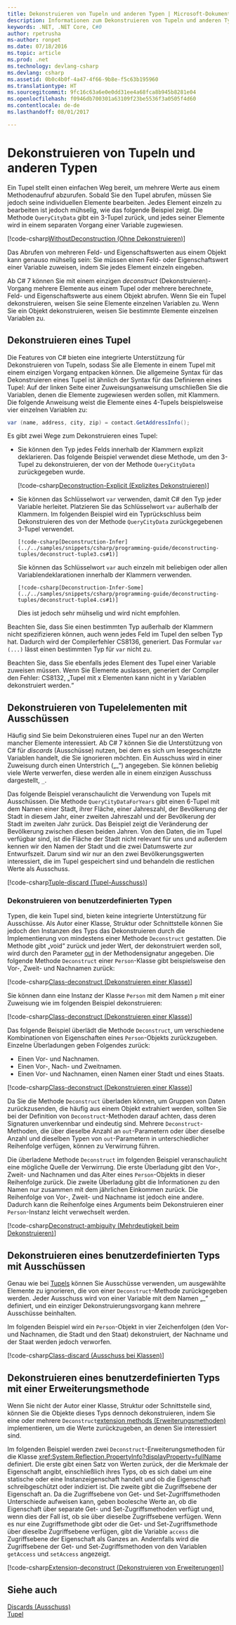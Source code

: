 ```yaml
---
title: Dekonstruieren von Tupeln und anderen Typen | Microsoft-Dokumentation
description: Informationen zum Dekonstruieren von Tupeln und anderen Typen
keywords: .NET, .NET Core, C#0
author: rpetrusha
ms-author: ronpet
ms.date: 07/18/2016
ms.topic: article
ms.prod: .net
ms.technology: devlang-csharp
ms.devlang: csharp
ms.assetid: 0b0c4b0f-4a47-4f66-9b8e-f5c63b195960
ms.translationtype: HT
ms.sourcegitcommit: 9fc16c63a6e0e0dd31ee4a68fca8b945b8281e04
ms.openlocfilehash: f0946db700301a63109f23be5536f3a0505f4d60
ms.contentlocale: de-de
ms.lasthandoff: 08/01/2017

---
```


# <a name="deconstructing-tuples-and-other-types"></a>Dekonstruieren von Tupeln und anderen Typen #

Ein Tupel stellt einen einfachen Weg bereit, um mehrere Werte aus einem Methodenaufruf abzurufen. Sobald Sie den Tupel abrufen, müssen Sie jedoch seine individuellen Elemente bearbeiten. Jedes Element einzeln zu bearbeiten ist jedoch mühselig, wie das folgende Beispiel zeigt. Die Methode `QueryCityData` gibt ein 3-Tupel zurück, und jedes seiner Elemente wird in einem separaten Vorgang einer Variable zugewiesen.

[!code-csharp[WithoutDeconstruction (Ohne Dekonstruieren)](../../samples/snippets/csharp/programming-guide/deconstructing-tuples/deconstruct-tuple1.cs)]

Das Abrufen von mehreren Feld- und Eigenschaftswerten aus einem Objekt kann genauso mühselig sein: Sie müssen einen Feld- oder Eigenschaftswert einer Variable zuweisen, indem Sie jedes Element einzeln eingeben. 

Ab C# 7 können Sie mit einem einzigen *deconstruct* (Dekonstruieren)-Vorgang mehrere Elemente aus einem Tupel oder mehrere berechnete, Feld- und Eigenschaftswerte aus einem Objekt abrufen. Wenn Sie ein Tupel dekonstruieren, weisen Sie seine Elemente einzelnen Variablen zu. Wenn Sie ein Objekt dekonstruieren, weisen Sie bestimmte Elemente einzelnen Variablen zu. 

## <a name="deconstructing-a-tuple"></a>Dekonstruieren eines Tupel

Die Features von C# bieten eine integrierte Unterstützung für Dekonstruieren von Tupeln, sodass Sie alle Elemente in einem Tupel mit einem einzigen Vorgang entpacken können. Die allgemeine Syntax für das Dekonstruieren eines Tupel ist ähnlich der Syntax für das Definieren eines Tupel: Auf der linken Seite einer Zuweisungsanweisung umschließen Sie die Variablen, denen die Elemente zugewiesen werden sollen, mit Klammern. Die folgende Anweisung weist die Elemente eines 4-Tupels beispielsweise vier einzelnen Variablen zu:

```csharp
var (name, address, city, zip) = contact.GetAddressInfo();
```

Es gibt zwei Wege zum Dekonstruieren eines Tupel:

- Sie können den Typ jedes Felds innerhalb der Klammern explizit deklarieren. Das folgende Beispiel verwendet diese Methode, um den 3-Tupel zu dekonstruieren, der von der Methode `QueryCityData` zurückgegeben wurde.

    [!code-csharp[Deconstruction-Explicit (Explizites Dekonstruieren)](../../samples/snippets/csharp/programming-guide/deconstructing-tuples/deconstruct-tuple2.cs#1)]

- Sie können das Schlüsselwort `var` verwenden, damit C# den Typ jeder Variable herleitet. Platzieren Sie das Schlüsselwort `var` außerhalb der Klammern. Im folgenden Beispiel wird ein Typrückschluss beim Dekonstruieren des von der Methode `QueryCityData` zurückgegebenen 3-Tupel verwendet.
 
      [!code-csharp[Deconstruction-Infer](../../samples/snippets/csharp/programming-guide/deconstructing-tuples/deconstruct-tuple3.cs#1)]

    Sie können das Schlüsselwort `var` auch einzeln mit beliebigen oder allen Variablendeklarationen innerhalb der Klammern verwenden. 

      [!code-csharp[Deconstruction-Infer-Some](../../samples/snippets/csharp/programming-guide/deconstructing-tuples/deconstruct-tuple4.cs#1)]

    Dies ist jedoch sehr mühselig und wird nicht empfohlen.

Beachten Sie, dass Sie einen bestimmten Typ außerhalb der Klammern nicht spezifizieren können, auch wenn jedes Feld im Tupel den selben Typ hat. Dadurch wird der Compilerfehler CS8136, generiert. Das Formular `var (...)` lässt einen bestimmten Typ für `var` nicht zu.

Beachten Sie, dass Sie ebenfalls jedes Element des Tupel einer Variable zuweisen müssen. Wenn Sie Elemente auslassen, generiert der Compiler den Fehler: CS8132, „Tupel mit x Elementen kann nicht in y Variablen dekonstruiert werden.“

## <a name="deconstructing-tuple-elements-with-discards"></a>Dekonstruieren von Tupelelementen mit Ausschüssen

Häufig sind Sie beim Dekonstruieren eines Tupel nur an den Werten mancher Elemente interessiert. Ab C# 7 können Sie die Unterstützung von C# für *discards* (Ausschüsse) nutzen, bei dem es sich um lesegeschützte Variablen handelt, die Sie ignorieren möchten. Ein Ausschuss wird in einer Zuweisung durch einen Unterstrich („_“) angegeben. Sie können beliebig viele Werte verwerfen, diese werden alle in einem einzigen Ausschuss dargestellt, `_`.

Das folgende Beispiel veranschaulicht die Verwendung von Tupels mit Ausschüssen. Die Methode `QueryCityDataForYears` gibt einen 6-Tupel mit dem Namen einer Stadt, ihrer Fläche, einer Jahreszahl, der Bevölkerung der Stadt in diesem Jahr, einer zweiten Jahreszahl und der Bevölkerung der Stadt im zweiten Jahr zurück. Das Beispiel zeigt die Veränderung der Bevölkerung zwischen diesen beiden Jahren. Von den Daten, die im Tupel verfügbar sind, ist die Fläche der Stadt nicht relevant für uns und außerdem kennen wir den Namen der Stadt und die zwei Datumswerte zur Entwurfszeit. Darum sind wir nur an den zwei Bevölkerungsgwerten interessiert, die im Tupel gespeichert sind und behandeln die restlichen Werte als Ausschuss.  

[!code-csharp[Tuple-discard (Tupel-Ausschuss)](../../samples/snippets/csharp/programming-guide/deconstructing-tuples/discard-tuple1.cs)]

### <a name="deconstructing-user-defined-types"></a>Dekonstruieren von benutzerdefinierten Typen

Typen, die kein Tupel sind, bieten keine integrierte Unterstützung für Ausschüsse. Als Autor einer Klasse, Struktur oder Schnittstelle können Sie jedoch den Instanzen des Typs das Dekonstruieren durch die Implementierung von mindestens einer Methode `Deconstruct` gestatten. Die Methode gibt „void“ zurück und jeder Wert, der dekonstruiert werden soll, wird durch den Parameter [out](language-reference/keywords/out-parameter-modifier.md) in der Methodensignatur angegeben. Die folgende Methode `Deconstruct` einer `Person`-Klasse gibt beispielsweise den Vor-, Zweit- und Nachnamen zurück:

[!code-csharp[Class-deconstruct (Dekonstruieren einer Klasse)](../../samples/snippets/csharp/programming-guide/deconstructing-tuples/deconstruct-class1.cs#1)]

Sie können dann eine Instanz der Klasse `Person` mit dem Namen `p` mit einer Zuweisung wie im folgenden Beispiel dekonstruieren:

[!code-csharp[Class-deconstruct (Dekonstruieren einer Klasse)](../../samples/snippets/csharp/programming-guide/deconstructing-tuples/deconstruct-class1.cs#2)]

Das folgende Beispiel überlädt die Methode `Deconstruct`, um verschiedene Kombinationen von Eigenschaften eines `Person`-Objekts zurückzugeben. Einzelne Überladungen geben Folgendes zurück:

- Einen Vor- und Nachnamen.
- Einen Vor-, Nach- und Zweitnamen.
- Einen Vor- und Nachnamen, einen Namen einer Stadt und eines Staats.

[!code-csharp[Class-deconstruct (Dekonstruieren einer Klasse)](../../samples/snippets/csharp/programming-guide/deconstructing-tuples/deconstruct-class2.cs)]

Da Sie die Methode `Deconstruct` überladen können, um Gruppen von Daten zurückzusenden, die häufig aus einem Objekt extrahiert werden, sollten Sie bei der Definition von `Deconstruct`-Methoden darauf achten, dass deren Signaturen unverkennbar und eindeutig sind. Mehrere `Deconstruct`-Methoden, die über dieselbe Anzahl an `out`-Parametern oder über dieselbe Anzahl und dieselben Typen von `out`-Parametern in unterschiedlicher Reihenfolge verfügen, können zu Verwirrung führen. 

Die überladene Methode `Deconstruct` im folgenden Beispiel veranschaulicht eine mögliche Quelle der Verwirrung. Die erste Überladung gibt den Vor-, Zweit- und Nachnamen und das Alter eines `Person`-Objekts in dieser Reihenfolge zurück. Die zweite Überladung gibt die Informationen zu den Namen nur zusammen mit dem jährlichen Einkommen zurück. Die Reihenfolge von Vor-, Zweit- und Nachname ist jedoch eine andere. Dadurch kann die Reihenfolge eines Arguments beim Dekonstruieren einer `Person`-Instanz leicht verwechselt werden.

[!code-csharp[Deconstruct-ambiguity (Mehrdeutigkeit beim Dekonstruieren)](../../samples/snippets/csharp/programming-guide/deconstructing-tuples/deconstruct-ambiguous.cs)]

## <a name="deconstructing-a-user-defined-type-with-discards"></a>Dekonstruieren eines benutzerdefinierten Typs mit Ausschüssen

Genau wie bei [Tupels](#deconstructing-tuple-elements-with-discards) können Sie Ausschüsse verwenden, um ausgewählte Elemente zu ignorieren, die von einer `Deconstruct`-Methode zurückgegeben werden. Jeder Ausschuss wird von einer Variable mit dem Namen „_“ definiert, und ein einziger Dekonstruierungsvorgang kann mehrere Ausschüsse beinhalten.

Im folgenden Beispiel wird ein `Person`-Objekt in vier Zeichenfolgen (den Vor- und Nachnamen, die Stadt und den Staat) dekonstruiert, der Nachname und der Staat werden jedoch verworfen.

[!code-csharp[Class-discard (Ausschuss bei Klassen)](../../samples/snippets/csharp/programming-guide/deconstructing-tuples/class-discard1.cs#1)]

## <a name="deconstructing-a-user-defined-type-with-an-extension-method"></a>Dekonstruieren eines benutzerdefinierten Typs mit einer Erweiterungsmethode

Wenn Sie nicht der Autor einer Klasse, Struktur oder Schnittstelle sind, können Sie die Objekte dieses Typs dennoch dekonstruieren, indem Sie eine oder mehrere `Deconstruct`[extension methods (Erweiterungsmethoden)](programming-guide/classes-and-structs/extension-methods.md) implementieren, um die Werte zurückzugeben, an denen Sie interessiert sind. 

Im folgenden Beispiel werden zwei `Deconstruct`-Erweiterungsmethoden für die Klasse <xref:System.Reflection.PropertyInfo?displayProperty=fullName> definiert. Die erste gibt einen Satz von Werten zurück, der die Merkmale der Eigenschaft angibt, einschließlich ihres Typs, ob es sich dabei um eine statische oder eine Instanzeigenschaft handelt und ob die Eigenschaft schreibgeschützt oder indiziert ist. Die zweite gibt die Zugriffsebene der Eigenschaft an. Da die Zugriffsebene von Get- und Set-Zugriffsmethoden Unterschiede aufweisen kann, geben boolesche Werte an, ob die Eigenschaft über separate Get- und Set-Zugriffsmethoden verfügt und, wenn dies der Fall ist, ob sie über dieselbe Zugriffsebene verfügen. Wenn es nur eine Zugriffsmethode gibt oder die Get- und Set-Zugriffsmethode über dieselbe Zugriffsebene verfügen, gibt die Variable `access` die Zugriffsebene der Eigenschaft als Ganzes an. Andernfalls wird die Zugriffsebene der Get- und Set-Zugriffsmethoden von den Variablen `getAccess` und `setAccess` angezeigt.

[!code-csharp[Extension-deconstruct (Dekonstruieren von Erweiterungen)](../../samples/snippets/csharp/programming-guide/deconstructing-tuples/deconstruct-extension1.cs)]
 
## <a name="see-also"></a>Siehe auch
[Discards (Ausschuss)](discards.md)   
[Tupel](tuples.md)  

